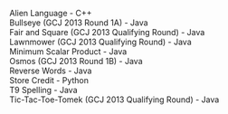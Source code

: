 Alien Language - C++  
Bullseye (GCJ 2013 Round 1A) - Java  
Fair and Square (GCJ 2013 Qualifying Round) - Java  
Lawnmower (GCJ 2013 Qualifying Round) - Java  
Minimum Scalar Product - Java  
Osmos (GCJ 2013 Round 1B) - Java  
Reverse Words - Java  
Store Credit - Python  
T9 Spelling - Java  
Tic-Tac-Toe-Tomek (GCJ 2013 Qualifying Round) - Java  

